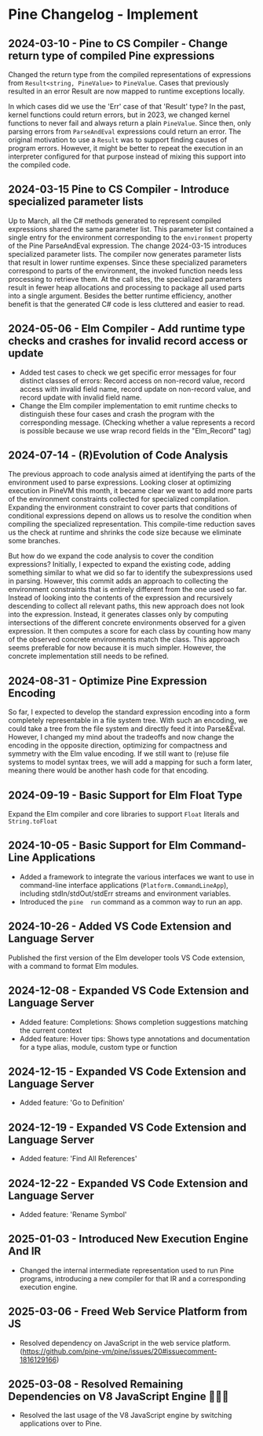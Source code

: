 # Pine Changelog - Implement

## 2024-03-10 - Pine to CS Compiler - Change return type of compiled Pine expressions

Changed the return type from the compiled representations of expressions from `Result<string, PineValue>` to `PineValue`.
Cases that previously resulted in an error Result are now mapped to runtime exceptions locally.

In which cases did we use the 'Err' case of that 'Result' type?
In the past, kernel functions could return errors, but in 2023, we changed kernel functions to never fail and always return a plain `PineValue`. Since then, only parsing errors from `ParseAndEval` expressions could return an error. The original motivation to use a `Result` was to support finding causes of program errors. However, it might be better to repeat the execution in an interpreter configured for that purpose instead of mixing this support into the compiled code.

## 2024-03-15 Pine to CS Compiler - Introduce specialized parameter lists

Up to March, all the C# methods generated to represent compiled expressions shared the same parameter list. This parameter list contained a single entry for the environment corresponding to the `environment` property of the Pine ParseAndEval expression.
The change 2024-03-15 introduces specialized parameter lists. The compiler now generates parameter lists that result in lower runtime expenses. Since these specialized parameters correspond to parts of the environment, the invoked function needs less processing to retrieve them. At the call sites, the specialized parameters result in fewer heap allocations and processing to package all used parts into a single argument. Besides the better runtime efficiency, another benefit is that the generated C# code is less cluttered and easier to read.

## 2024-05-06 - Elm Compiler - Add runtime type checks and crashes for invalid record access or update

+ Added test cases to check we get specific error messages for four distinct classes of errors: Record access on non-record value, record access with invalid field name, record update on non-record value, and record update with invalid field name.
+ Change the Elm compiler implementation to emit runtime checks to distinguish these four cases and crash the program with the corresponding message. (Checking whether a value represents a record is possible because we use wrap record fields in the "Elm_Record" tag)

## 2024-07-14 - (R)Evolution of Code Analysis

The previous approach to code analysis aimed at identifying the parts of the environment used to parse expressions. Looking closer at optimizing execution in PineVM this month, it became clear we want to add more parts of the environment constraints collected for specialized compilation. Expanding the environment constraint to cover parts that conditions of conditional expressions depend on allows us to resolve the condition when compiling the specialized representation. This compile-time reduction saves us the check at runtime and shrinks the code size because we eliminate some branches.

But how do we expand the code analysis to cover the condition expressions? Initially, I expected to expand the existing code, adding something similar to what we did so far to identify the subexpressions used in parsing. However, this commit adds an approach to collecting the environment constraints that is entirely different from the one used so far. Instead of looking into the contents of the expression and recursively descending to collect all relevant paths, this new approach does not look into the expression. Instead, it generates classes only by computing intersections of the different concrete environments observed for a given expression. It then computes a score for each class by counting how many of the observed concrete environments match the class. This approach seems preferable for now because it is much simpler. However, the concrete implementation still needs to be refined.

## 2024-08-31 - Optimize Pine Expression Encoding

So far, I expected to develop the standard expression encoding into a form completely representable in a file system tree. With such an encoding, we could take a tree from the file system and directly feed it into Parse&Eval. However, I changed my mind about the tradeoffs and now change the encoding in the opposite direction, optimizing for compactness and symmetry with the Elm value encoding.
If we still want to (re)use file systems to model syntax trees, we will add a mapping for such a form later, meaning there would be another hash code for that encoding.

## 2024-09-19 - Basic Support for Elm Float Type

Expand the Elm compiler and core libraries to support `Float` literals and `String.toFloat`

## 2024-10-05 - Basic Support for Elm Command-Line Applications

+ Added a framework to integrate the various interfaces we want to use in command-line interface applications (`Platform.CommandLineApp`), including stdIn/stdOut/stdErr streams and environment variables.
+ Introduced the `pine  run` command as a common way to run an app.

## 2024-10-26 - Added VS Code Extension and Language Server

Published the first version of the Elm developer tools VS Code extension, with a command to format Elm modules.

## 2024-12-08 - Expanded VS Code Extension and Language Server

+ Added feature: Completions: Shows completion suggestions matching the current context
+ Added feature: Hover tips: Shows type annotations and documentation for a type alias, module, custom type or function

## 2024-12-15 - Expanded VS Code Extension and Language Server

+ Added feature: 'Go to Definition'

## 2024-12-19 - Expanded VS Code Extension and Language Server

+ Added feature: 'Find All References'

## 2024-12-22 - Expanded VS Code Extension and Language Server

+ Added feature: 'Rename Symbol'

## 2025-01-03 - Introduced New Execution Engine And IR

+ Changed the internal intermediate representation used to run Pine programs, introducing a new compiler for that IR and a corresponding execution engine.

## 2025-03-06 - Freed Web Service Platform from JS

+ Resolved dependency on JavaScript in the web service platform. (https://github.com/pine-vm/pine/issues/20#issuecomment-1816129166)

## 2025-03-08 - Resolved Remaining Dependencies on V8 JavaScript Engine 🚀🔥✅

+ Resolved the last usage of the V8 JavaScript engine by switching applications over to Pine.


